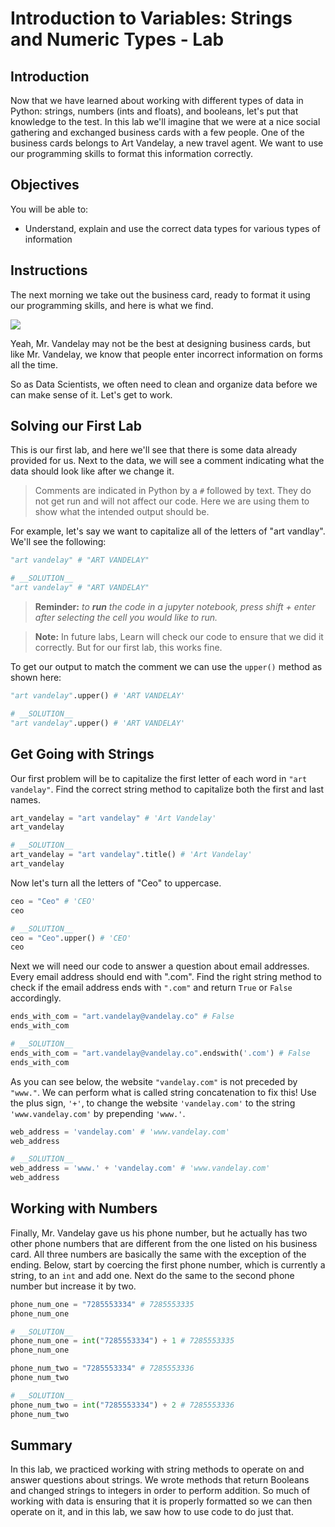 
# Introduction to Variables: Strings and Numeric Types - Lab

## Introduction
Now that we have learned about working with different types of data in Python: strings, numbers (ints and floats), and booleans, let's put that knowledge to the test. In this lab we'll imagine that we were at a nice social gathering and exchanged business cards with a few people. One of the business cards belongs to Art Vandelay, a new travel agent. We want to use our programming skills to format this information correctly. 

## Objectives
You will be able to:
* Understand, explain and use the correct data types for various types of information

## Instructions

The next morning we take out the business card, ready to format it using our programming skills, and here is what we find.

![](https://learn-verified.s3.amazonaws.com/data-science-assets/biz-card-mistakes.jpg)

Yeah, Mr. Vandelay may not be the best at designing business cards, but like Mr. Vandelay, we know that people enter incorrect information on forms all the time.

So as Data Scientists, we often need to clean and organize data before we can make sense of it.  Let's get to work. 

## Solving our First Lab

This is our first lab, and here we'll see that there is some data already provided for us.  Next to the data, we will see a comment indicating what the data should look like after we change it.  

> Comments are indicated in Python by a `#` followed by text. They do not get run and will not affect our code. Here we are using them to show what the intended output should be.

For example, let's say we want to capitalize all of the letters of "art vandlay".  We'll see the following:


```python
"art vandelay" # "ART VANDELAY"
```


```python
# __SOLUTION__ 
"art vandelay" # "ART VANDELAY"
```

> **Reminder:** *to **run** the code in a jupyter notebook, press shift + enter after selecting the cell you would like to run.*

> **Note:** In future labs, Learn will check our code to ensure that we did it correctly.  But for our first lab, this works fine.

To get our output to match the comment we can use the `upper()` method as shown here:


```python
"art vandelay".upper() # 'ART VANDELAY'
```


```python
# __SOLUTION__ 
"art vandelay".upper() # 'ART VANDELAY'
```

## Get Going with Strings

Our first problem will be to capitalize the first letter of each word in `"art vandelay"`. Find the correct string method to capitalize both the first and last names.


```python
art_vandelay = "art vandelay" # 'Art Vandelay'
art_vandelay
```


```python
# __SOLUTION__ 
art_vandelay = "art vandelay".title() # 'Art Vandelay'
art_vandelay
```

Now let's turn all the letters of "Ceo" to uppercase.


```python
ceo = "Ceo" # 'CEO'
ceo
```


```python
# __SOLUTION__ 
ceo = "Ceo".upper() # 'CEO'
ceo
```

Next we will need our code to answer a question about email addresses. Every email address should end with ".com". Find the right string method to check if the email address ends with `".com"` and return `True` or `False` accordingly. 


```python
ends_with_com = "art.vandelay@vandelay.co" # False
ends_with_com
```


```python
# __SOLUTION__ 
ends_with_com = "art.vandelay@vandelay.co".endswith('.com') # False
ends_with_com
```

As you can see below, the website `"vandelay.com"` is not preceded by `"www."`. We can perform what is called string concatenation to fix this! Use the plus sign, `'+'`, to change the website `'vandelay.com'` to the string `'www.vandelay.com'` by prepending `'www.'`.


```python
web_address = 'vandelay.com' # 'www.vandelay.com'
web_address
```


```python
# __SOLUTION__ 
web_address = 'www.' + 'vandelay.com' # 'www.vandelay.com'
web_address
```

## Working with Numbers

Finally, Mr. Vandelay gave us his phone number, but he actually has two other phone numbers that are different from the one listed on his business card.  All three numbers are basically the same with the exception of the ending. Below, start by coercing the first phone number, which is currently a string, to an `int` and add one. Next do the same to the second phone number but increase it by two.


```python
phone_num_one = "7285553334" # 7285553335
phone_num_one 
```


```python
# __SOLUTION__ 
phone_num_one = int("7285553334") + 1 # 7285553335
phone_num_one 
```


```python
phone_num_two = "7285553334" # 7285553336
phone_num_two
```


```python
# __SOLUTION__ 
phone_num_two = int("7285553334") + 2 # 7285553336
phone_num_two
```

## Summary

In this lab, we practiced working with string methods to operate on and answer questions about strings. We wrote methods that return Booleans and changed strings to integers in order to perform addition. So much of working with data is ensuring that it is properly formatted so we can then operate on it, and in this lab, we saw how to use code to do just that.
